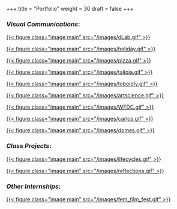 +++
title = "Portfolio"
weight = 30
draft = false
+++
 ### *Visual Communications*:
  
 <a href="https://youtu.be/84AcuTMEnMI" title="D-Lab">{{< figure class="image main" src="/images/dLab.gif" >}}</a>

 <a href="https://www.youtube.com/watch?v=9NyJGfnRDdM" title="Happy Holidays from UC Davis">{{< figure class="image main" src="/images/holiday.gif" >}}</a>

 <a href="https://www.youtube.com/watch?v=IFrdVr_p7NY&list=PLslgisHe5tBOupT4tpNT4NbevnfDrhq_K&index=13" title="Pay It Forward">{{< figure class="image main" src="/images/pizza.gif" >}}</a>

 <a href="https://www.youtube.com/watch?v=Oz3EB5AUpQA" title="Tilapia Fish Skins">{{< figure class="image main" src="/images/talipia.gif" >}}</a>

 <a href="https://youtu.be/7qhanXEL-bM" title="To Boldly Go">{{< figure class="image main" src="/images/toboldly.gif" >}}</a>

 <a href="https://www.youtube.com/watch?v=G2jCrcKiqVE&list=PLslgisHe5tBOupT4tpNT4NbevnfDrhq_K" title="When Science Meets Art">{{< figure class="image main" src="/images/artscience.gif" >}}</a>

 <a href="https://www.youtube.com/watch?v=YHhaxSQRKz8" title="World Food Day Challenge">{{< figure class="image main" src="/images/WFDC.gif" >}}</a>

 <a href="https://www.youtube.com/watch?v=-1iNIgx4tiY" title="A Day in the Life of Carlos Orozco">{{< figure class="image main" src="/images/carlos.gif" >}}</a>

 <a href="https://www.youtube.com/watch?v=SWGpmn4svDg&list=PLslgisHe5tBOupT4tpNT4NbevnfDrhq_K&index=11" title="Domie Dinners">{{< figure class="image main" src="/images/domes.gif" >}}</a>

### *Class Projects*:

 <a href="https://vimeo.com/158869106" title="Life Cycles">{{< figure class="image main" src="/images/lifecycles.gif" >}}</a>

 <a href="https://vimeo.com/215486369" title="Reflexive Reflections">{{< figure class="image main" src="/images/reflections.gif" >}}</a>

### *Other Internships*:

 <a href="https://vimeo.com/201980723" title="Davis Feminist Film Festival Trailer">{{< figure class="image main" src="/images/fem_film_fest.gif" >}}</a>

